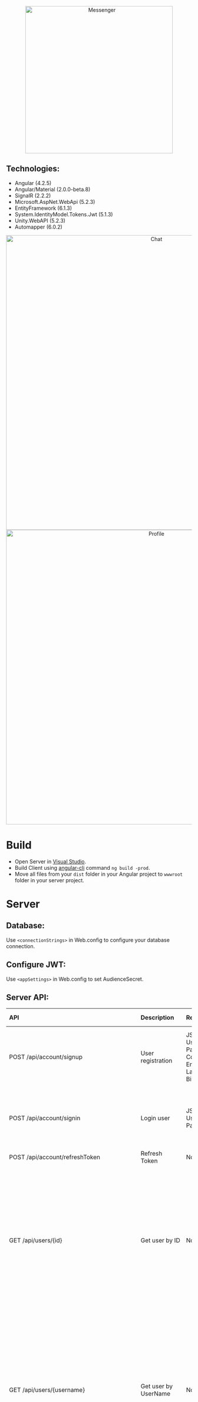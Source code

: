<div align="center">
	<img src="./logo.png" width="400" alt="Messenger"/>
</div>

## Technologies:
- Angular (4.2.5)
- Angular/Material (2.0.0-beta.8)
- SignalR (2.2.2)
- Microsoft.AspNet.WebApi (5.2.3)  
- EntityFramework (6.1.3)       
- System.IdentityModel.Tokens.Jwt (5.1.3)   
- Unity.WebAPI (5.2.3)    
- Automapper (6.0.2) 

<div align="center">
	<img src="./example1.jpg" width="800px" alt="Chat"/>
	<img src="./example2.jpg" width="800px" alt="Profile"/>
</div>

# Build
- Open Server in [Visual Studio](https://www.visualstudio.com/thank-you-downloading-visual-studio/?sku=Community&rel=15).      
- Build Client using [angular-cli](https://www.npmjs.com/package/@angular/cli) command `ng build -prod`. 
- Move all files from your `dist` folder in your Angular project to `wwwroot` folder in your server project. 

# Server

Database:
----------
Use `<connectionStrings>` in Web.config to configure your database connection. 

Configure JWT:
--------------
Use `<appSettings>` in Web.config to set AudienceSecret.

Server API:
-------
|API                    |Description            |Request body   |Response body       |
|:----------------------|:----------------------|:--------------|:-------------------|
|POST /api/account/signup |User registration |JSON with UserName, Password, ConfirmPassword, Email, FirstName, LastName, BirthDate, Sex |JSON with Token, Id, UserName, FirstName, LastName, Email, BirthDate, Sex |
|POST /api/account/signin |Login user |JSON with UserName, Password |JSON with Token, Id, UserName, FirstName, LastName, Email, BirthDate, Sex | 
|POST /api/account/refreshToken|Refresh Token|None|JSON with new Token| 
|GET /api/users/\{id\} |Get user by ID|None|JSON with First, Second (First - JSON (array of objects) with Id, UserName, FirstName, LastName, Email, BirthDate, Sex, AvatarUrl, Online; Second - JSON (number of pages))|
|GET /api/users/\{username\} |Get user by UserName|None|JSON with First, Second (First - JSON (array of objects) with Id, UserName, FirstName, LastName, Email, BirthDate, Sex, AvatarUrl, Online; Second - JSON (number of pages))|
|GET /api/users?\[search parameters\]&p=\{page\}      (example: GET /api/users?UserName=admin&Sex=Male&p=1)|Find user by some parameters such as UserName, FirstName, LastName, Email, BirthDate, Sex (any combinations, if nothing - get all users)|None|JSON with First, Second (First - JSON (array of objects) with Id, UserName, FirstName, LastName, Email, BirthDate, Sex, AvatarUrl, Online; Second - JSON (number of pages))|
|DELETE /api/users|Delete user|None|None|
|PUT /api/users|Change userinfo|JSON with FirstName, LastName, Email, BirthDate, Sex|JSON with FirstName, LastName, Email, BirthDate, Sex|
|PUT /api/users/ChangePassword|Change Password|JSON with OldPassword, NewPassword, ConfirmPassword|JSON with new Token|
|PUT /api/users/ChangeUsername|Change UserName|JSON with UserName|JSON with UserName and new Token| 
|POST /api/users/UploadAvatar|Upload avatar|Image|JSON with AvatarUrl|
|POST /api/friends/add/\{receiverId\}|Send friend request to user(receiver)|None|None|
|PUT /api/friends/confirm/\{senderId\}|Confirm friend request from user(sender)|None|None|
|GET /api/friends/onlineCount|Get number of online friends|None|JSON (number of online friends)|
|GET /api/friends/count|Get number of friends|None|JSON (number of friends)|
|GET /api/friends?p=\{page\}|Get friends|None|JSON with First, Second (First - JSON (array of objects) with Id, UserName, FirstName, LastName, Email, BirthDate, Sex, AvatarUrl, Online; Second - JSON (number of pages))|
|GET /api/friends/requests?p=\{page\}|Get all users, which sent requests to this user|None|JSON with First, Second (First - JSON (array of objects) with Id, UserName, FirstName, LastName, Email, BirthDate, Sex, AvatarUrl, Online; Second - JSON (number of pages))|
|GET /api/friends/mutual?userId=\{userId\}&p=\{page\}|Get mutual friends|None|JSON with First, Second (First - JSON (array of objects) with Id, UserName, FirstName, LastName, Email, BirthDate, Sex, AvatarUrl, Online; Second - JSON (number of pages))|
|GET /api/friends/shortestPath?userId=\{userId\}|Get shortest path between users|None|JSON (array of objects) with Id, UserName, FirstName, LastName, Email, BirthDate, Sex, AvatarUrl, Online|
|DELETE /api/friends/\{friendId\}|Delete friendship|None|None|
|GET /api/friends/areFriends?userId=\{userId\}&friendId=\{friendId\}|Check if two users are friends|None|true/false|
|GET /api/friends/friendshipRequestAlreadyExists?senderId=\{senderId\}&receiverId=\{receiverId\}|Check if friendship request already exists|None|true/false|

##### MessageHub's functionality:
|Method signature (Server) |Description            |Callback (Client)   |Callback invocation  |
|:-------------------------|:----------------------|:-------------------|:--------------------|
|void SendMessage(int userId, string text)|Send message|OnSendMessage([JSON with Id, DateTime, Text, FirstName, SenderId, New], [JSON (number of pages)])|All this user and specified user's online clients| 
|void MakeMessagesOld(int[] messagesIds)|Make specified messages old|OnMakeMessagesOld([JSON (array of message ids)])|All message sender's online clients|
|int GetNewMessagesCount()|Get number of all this user's new messages|None|None|
|Pair\<int, int\> GetNewMessagesCountWith(int userId)|Get number of this user and specified user's new messages|None|None|
|void GetCorrespondence(int userId, int page)|Get messages between this user and the one with userId|OnGetCorrespondence([JSON (array of objects) with Id, DateTime, Text, FirstName, SenderId, New], [JSON (number of pages)])|Caller|
|void GetConversations(int page)|Get this user's conversations|OnGetConversations([JSON (array of objects) with Text, FirstName, LastName, DateTime, OtherUserId, NewMessagesCount, AvatarUrl, Online], [JSON (number of pages)])|Caller|
|void RemoveMessage(int messageId)|Remove message|OnRemoveMessage([JSON (message id)], [JSON (number of pages)])|All this user and specified user's online clients|
|void TypeMessage(int receiverId)|Notify about typing message|OnTypeMessage([JSON (sender id)])|All specified receiver's online clients|
|void NotTypeMessage(int receiverId)|Notify about stopping to type message|OnNotTypeMessage([JSON (sender id)])|All specified receiver's online clients|
|void UserOnline()|Notify that user entered|OnUserOnline([JSON (sender id)])|All online users|
|void UserOffline()|Notify that user exited|OnUserOffline([JSON (sender id)])|All online users|

# Web Client

## Development server

Run `ng serve` for a dev server. Navigate to `http://localhost:4200/`. The app will automatically reload if you change any of the source files.

## Code scaffolding

Run `ng generate component component-name` to generate a new component. You can also use `ng generate directive|pipe|service|class|module`.

## Build

Run `ng build` to build the project. The build artifacts will be stored in the `dist/` directory. Use the `-prod` flag for a production build.

## Warning!        
All API (except signup and signin) need Header `Authorization` with user's token (use this format: `Bearer <your JWT>`). Token is valid for 1 hour.             
Currently add token to client hub query string when calling MessageHub's methods.

## License: [MIT](./LICENSE)